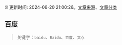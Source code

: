 :alarm_clock: 更新时间: 2024-06-20 21:00:26。[文章来源](/README.md)、[文章分类](/TAGS.md)

## 百度


> 关键字：`baidu`、`Baidu`、`百度`、`文心`



